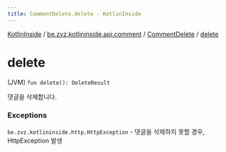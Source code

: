 ```yaml
---
title: CommentDelete.delete - KotlinInside
---
```


[KotlinInside](../../index.html) / [be.zvz.kotlininside.api.comment](../index.html) / [CommentDelete](index.html) / [delete](./delete.html)

# delete

(JVM) `fun delete(): DeleteResult`

댓글을 삭제합니다.

### Exceptions

`be.zvz.kotlininside.http.HttpException` - 댓글을 삭제하지 못할 경우, HttpException 발생
